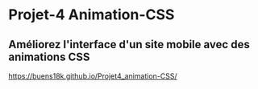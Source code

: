 # Projet-4 Animation-CSS
## Améliorez l'interface d'un site mobile avec des animations CSS

https://buens18k.github.io/Projet4_animation-CSS/
